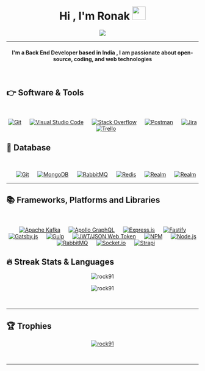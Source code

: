 

<h1 align="center">Hi , I'm Ronak <img src="https://media.giphy.com/media/hvRJCLFzcasrR4ia7z/giphy.gif" width="35"></h1>
<p align="center">
  <a href="https://github.com/DenverCoder1/readme-typing-svg"><img src="https://readme-typing-svg.herokuapp.com?lines=Back+End+Developer;JavaScript%20|%20NodeJS%20|%20Express%20Enthusiast;Always%20learning%20new%20things&center=true&width=500&height=50"></a>
</p>
<hr/>


<h4 align="center">
I'm a Back End Developer based in India , I am passionate about open-source, coding, and web technologies
</h4>
<br>

## 👉 Software & Tools
 <br>
<p align="center">
    <a href="#"><img alt="Git" src="https://img.shields.io/badge/Git-F05032?style=for-the-badge&logo=git&logoColor=white"></a>
  &emsp;
    <a href="#"><img alt="Visual Studio Code" src="https://img.shields.io/badge/Visual_Studio_Code-0078D4?style=for-the-badge&logo=visual%20studio%20code&logoColor=white"></a>
  &emsp;
    <a href="#"><img alt="Stack Overflow" src="https://img.shields.io/badge/Stack_Overflow-FE7A16?style=for-the-badge&logo=stack-overflow&logoColor=white"></a>
  &emsp;
    <a href="#"><img alt="Postman" src="https://img.shields.io/badge/Postman-FF6C37?style=for-the-badge&logo=Postman&logoColor=white"></a>
    &emsp;
    <a href="#"><img alt="Jira" src="https://img.shields.io/badge/jira-%230A0FFF.svg?style=for-the-badge&logo=jira&logoColor=white"></a>
 &emsp;
    <a href="#"><img alt="Trello" src="https://img.shields.io/badge/Trello-%23026AA7.svg?style=for-the-badge&logo=Trello&logoColor=white"></a>


</p>

## 💾 Database 
 <br>
<p align="center">
 &emsp;
    <a href="#"><img alt="Git" src="https://img.shields.io/badge/Amazon%20DynamoDB-4053D6?style=for-the-badge&logo=Amazon%20DynamoDB&logoColor=white"></a>
  &emsp;
    <a href="#"><img alt="MongoDB" src="https://img.shields.io/badge/MongoDB-4EA94B?style=for-the-badge&logo=mongodb&logoColor=white"></a>
  &emsp;
  <a href="#"><img alt="RabbitMQ" src="https://img.shields.io/badge/rabbitmq-%23FF6600.svg?&style=for-the-badge&logo=rabbitmq&logoColor=white"></a>
  &emsp;
  <a href="#"><img alt="Redis" src="https://img.shields.io/badge/redis-%23DD0031.svg?&style=for-the-badge&logo=redis&logoColor=white"></a>
   &emsp;
  <a href="#"><img alt="Realm" src="https://img.shields.io/badge/Realm-39477F?style=for-the-badge&logo=realm&logoColor=white"></a>
  &emsp;
  <a href="#"><img alt="Realm" src="https://img.shields.io/badge/Supabase-181818?style=for-the-badge&logo=supabase&logoColor=white"></a>
</p>
<hr/> 

## 📚 Frameworks, Platforms and Libraries
 <br>
<p align="center">
 &emsp;
    <a href="#"><img alt="Apache Kafka" src="https://img.shields.io/badge/Apache%20Kafka-000?style=for-the-badge&logo=apachekafka"></a>
    &emsp;
    <a href="#"><img alt="Apollo GraphQL" src="https://img.shields.io/badge/-ApolloGraphQL-311C87?style=for-the-badge&logo=apollo-graphql"></a>
    &emsp;
    <a href="#"><img alt="Express.js" src="https://img.shields.io/badge/express.js-%23404d59.svg?style=for-the-badge&logo=express&logoColor=%2361DAFB"></a>
    &emsp;
    <a href="#"><img alt="Fastify" src="https://img.shields.io/badge/fastify-%23000000.svg?style=for-the-badge&logo=fastify&logoColor=white"></a>
    &emsp;
    <a href="#"><img alt="Gatsby.js" src="https://img.shields.io/badge/Gatsby-%23663399.svg?style=for-the-badge&logo=gatsby&logoColor=white"></a>
    &emsp;
    <a href="#"><img alt="Gulp" src="https://img.shields.io/badge/GULP-%23CF4647.svg?style=for-the-badge&logo=gulp&logoColor=white"></a>
    &emsp;
    <a href="#"><img alt="JWT/JSON Web Token" src="https://img.shields.io/badge/JWT-black?style=for-the-badge&logo=JSON%20web%20tokens"></a>
    &emsp;
    <a href="#"><img alt="NPM" src="https://img.shields.io/badge/NPM-%23000000.svg?style=for-the-badge&logo=npm&logoColor=white"></a>
    &emsp;
    <a href="#"><img alt="Node.js" src="https://img.shields.io/badge/node.js-6DA55F?style=for-the-badge&logo=node.js&logoColor=white"></a>
    &emsp;
    <a href="#"><img alt="RabbitMQ" src="https://img.shields.io/badge/Rabbitmq-FF6600?style=for-the-badge&logo=rabbitmq&logoColor=white"></a>
    &emsp;
    <a href="#"><img alt="Socket.io" src="https://img.shields.io/badge/Socket.io-black?style=for-the-badge&logo=socket.io&badgeColor=010101"></a>
    &emsp;
    <a href="#"><img alt="Strapi" src="https://img.shields.io/badge/strapi-%232E7EEA.svg?style=for-the-badge&logo=strapi&logoColor=white"></a>
</p>

## 🔥 Streak Stats & Languages
<p align="center"><img src="https://github-readme-streak-stats.herokuapp.com/?user=rock91&theme=algolia" alt="rock91" /></p>
<p align="center"><img src="https://github-readme-stats.vercel.app/api/top-langs/?username=rock91&theme=algolia&layout=compact" alt="rock91" /></p>

<br>
<hr/>

## 🏆 Trophies
<p align="center"> <a href="https://github.com/ryo-ma/github-profile-trophy"><img
      src="https://github-profile-trophy.vercel.app/?username=rock91&row=1&column=3&theme=algolia" alt="rock91" /></a>  </p>

<!-- algolia -->
<br>
<hr/>

